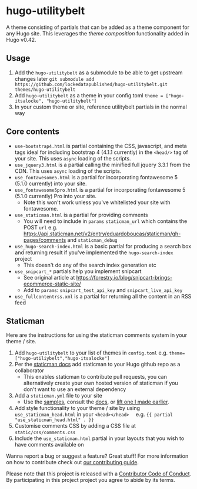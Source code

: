# hugo-utilitybelt
A theme consisting of partials that can be added as a theme component for any Hugo site. This leverages the *theme composition* functionality added in Hugo v0.42.

## Usage
1. Add the `hugo-utilitybelt` as a submodule to be able to get upstream changes later `git submodule add https://github.com/lockedatapublished/hugo-utilitybelt.git themes/hugo-utilitybelt`
2. Add `hugo-utilitybelt` as a theme in your config.toml `theme = ["hugo-itsalocke", "hugo-utilitybelt"]`
3. In your custom theme or site, reference utilitybelt partials in the normal way


## Core contents
- `use-bootstrap4.html` is partial containing the CSS, javascript, and meta tags ideal for including bootstrap 4 (4.1.1 currently) in the `<head/>` tag of your site. This uses `async` loading of the scripts.
- `use_jquery3.html` is a partial calling the minified full jquery 3.3.1 from the CDN. This uses `async` loading of the scripts.
- `use_fontawesome5.html` is a partial for incorporating fontawesome 5 (5.1.0 currently) into your site.
- `use_fontawesome5pro.html` is a partial for incorporating fontawesome 5 (5.1.0 currently) Pro into your site.
    + Note this won't work unless you've whitelisted your site with fontawesome.
- `use_staticman.html` is a partial for providing comments
    + You will need to include in `params` `staticman_url` which contains the POST `url` e.g. https://api.staticman.net/v2/entry/eduardoboucas/staticman/gh-pages/comments and `staticman_debug`
- `use_hugo-search-index.html` is a basic partial for producing a search box and returning result if you've implemented the `hugo-search-index` project
    + This doesn't do any of the search index generation etc
- `use_snipcart_*` partials help you implement snipcart
    + See original article at <https://forestry.io/blog/snipcart-brings-ecommerce-static-site/>
    + Add to `params`: `snipcart_test_api_key` and `snipcart_live_api_key`
- `use_fullcontentrss.xml` is a partial for returning all the content in an RSS feed


## Staticman
Here are the instructions for using the staticman comments system in your theme / site.

1. Add `hugo-utilitybelt` to your list of themes in `config.toml` e.g. `theme= ["hugo-utiliybelt","hugo-itsalocke"]`
2. Per the [staticman docs](https://staticman.net/docs/) add staticman to your Hugo github repo as a collaborator 
    + This enables staticman to contribute pull requests, you can alternatively create your own hosted version of staticman if you don't want to use an external dependency
3. Add a `staticman.yml` file to your site
    + Use the [samples](https://github.com/eduardoboucas/staticman/blob/master/staticman.sample.yml), consult the [docs](https://staticman.net/docs/configuration), or [lift one I made earlier](https://github.com/lockedatapublished/itsalockev2/blob/master/staticman.yml).
4. Add style functionality to your theme / site by using `use_staticman_head.html` in your `<head></head>  ` e.g. `{{ partial "use_staticman_head.html" . }}`
5. Customise comments CSS by adding a CSS file at `static/css/comments.css`
6. Include the `use_staticman.html` partial in your layouts that you wish to have comments available on

Wanna report a bug or suggest a feature? Great stuff! For more information on how to contribute check out [our contributing guide](.github/CONTRIBUTING.md). 

 Please note that this project is released with a [Contributor Code of Conduct](CODE_OF_CONDUCT.md). By participating in this project project you agree to abide by its terms.